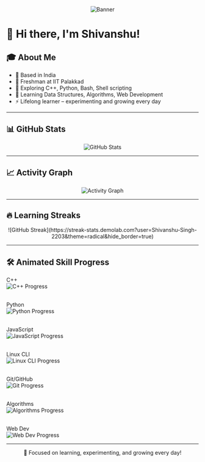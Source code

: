 <!-- Banner -->
<p align="center">
  <img src="https://img.shields.io/badge/Hello-I'm_Sshivanshu-orange?style=for-the-badge&logo=github" alt="Banner"/>
</p>

# 👋 Hi there, I'm Shivanshu!

## 🎓 About Me
- 📍 Based in India
- 🏫 Freshman at IIT Palakkad
- 🔭 Exploring C++, Python, Bash, Shell scripting
- 🌱 Learning Data Structures, Algorithms, Web Development
- ⚡ Lifelong learner – experimenting and growing every day

---

## 📊 GitHub Stats
<p align="center">
  <img src="https://github-readme-stats.vercel.app/api?username=Shivanshu-Singh-2203&show_icons=true&theme=radical&hide_title=true&count_private=true" alt="GitHub Stats"/>
</p>

---

## 📈 Activity Graph
<p align="center">
  <img src="https://github-readme-activity-graph.vercel.app/graph?username=Shivanshu-Singh-2203&theme=react-dark&hide_border=true" alt="Activity Graph"/>
</p>

---

## 🔥 Learning Streaks
<p align="center">
  ![GitHub Streak](https://streak-stats.demolab.com?user=Shivanshu-Singh-2203&theme=radical&hide_border=true)
</p>

---

## 🛠️ Animated Skill Progress

<p align="center">

C++ <br>
![C++ Progress](https://img.shields.io/badge/C++-[░░░░░░░░░░]-0%25-blue?style=for-the-badge&logo=c%2B%2B&logoColor=white)<br><br>

Python <br>
![Python Progress](https://img.shields.io/badge/Python-[░░░░░░░░░░]-0%25-yellow?style=for-the-badge&logo=python&logoColor=white)<br><br>

JavaScript <br>
![JavaScript Progress](https://img.shields.io/badge/JavaScript-[░░░░░░░░░░]-0%25-F7DF1E?style=for-the-badge&logo=javascript&logoColor=black)<br><br>

Linux CLI <br>
![Linux CLI Progress](https://img.shields.io/badge/Linux-[░░░░░░░░░░]-0%25-black?style=for-the-badge&logo=linux&logoColor=white)<br><br>

Git/GitHub <br>
![Git Progress](https://img.shields.io/badge/Git-[░░░░░░░░░░]-0%25-F05032?style=for-the-badge&logo=git&logoColor=white)<br><br>

Algorithms <br>
![Algorithms Progress](https://img.shields.io/badge/Algorithms-[░░░░░░░░░░]-0%25-brightgreen?style=for-the-badge)<br><br>

Web Dev <br>
![Web Dev Progress](https://img.shields.io/badge/Web_Dev-[░░░░░░░░░░]-0%25-blueviolet?style=for-the-badge)
</p>

---

<p align="center">📌 Focused on learning, experimenting, and growing every day!</p>

